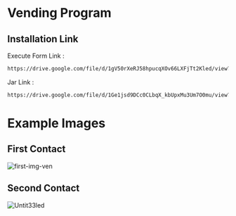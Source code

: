 # Vending Program


## Installation Link

Execute Form Link :

```bash
https://drive.google.com/file/d/1gV50rXeRJ58hpucqXOv66LXFjTt2Kled/view?usp=sharing
```
 
Jar Link : 

```bash
https://drive.google.com/file/d/1Ge1jsd9DCc0CLbqX_kbUpxMu3Um7O0mu/view?usp=sharing
```
# Example Images

## First Contact 

![first-img-ven](https://user-images.githubusercontent.com/57174627/97775989-f88c4d00-1b75-11eb-8647-40742f5877e1.png)

## Second Contact

![Untit33led](https://user-images.githubusercontent.com/57174627/97776142-dc3ce000-1b76-11eb-8cad-442ac2b55639.png)


